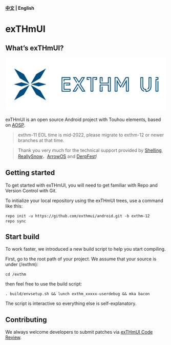 **[中文](https://github.com/exthmui/android/blob/exthm-12/README.MD) | English**

# exTHmUI

## What’s exTHmUI?

![exthm logo](https://raw.githubusercontent.com/exthmui/android/exthm-12/logo.png)

exTHmUI is an open source Android project with Touhou elements, based on [AOSP](https://android.googlesource.com/). 

> exthm-11 EOL time is mid-2022, please migrate to exthm-12 or newer branches at that time.

> Thank you very much for the technical support provided by [Shelling](https://github.com/cjybyjk), [ReallySnow](https://github.com/ReallySnow)，[ArrowOS](https://github.com/ArrowOS) and [DerpFest](https://github.com/DerpFest-11)!

## Getting started

To get started with exTHmUI, you will need to get familiar with Repo and Version Control with Git.

To initialize your local repository using the exTHmUI trees, use a command like this:

```shell
repo init -u https://github.com/exthmui/android.git -b exthm-12
repo sync
```

## Start build

To work faster, we introduced a new build script to help you start compiling.

First, go to the root path of your project. We assume that your source is under (/exthm):

```shell
cd /exthm
```

then feel free to use the build script:

```
. build/envsetup.sh && lunch exthm_xxxxx-userdebug && mka bacon
```

The script is interactive so everything else is self-explanatory.

## Contributing

We always welcome developers to submit patches via [exTHmUI Code Review](https://review.exthmui.cn/).
